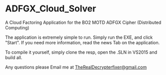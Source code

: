 # ADFGX_Cloud_Solver
A Cloud Factoring Application for the BO2 MOTD ADFGX Cipher (Distributed Computing)

The application is extremely simple to run. Simply run the EXE, and click "Start". If you need more information, read the news Tab on the application.

To compile it yourself, simply clone the resp, open the .SLN in VS2015 and build all. 

Any questions please Email me at TheRealDecrypterfixer@gmail.com
